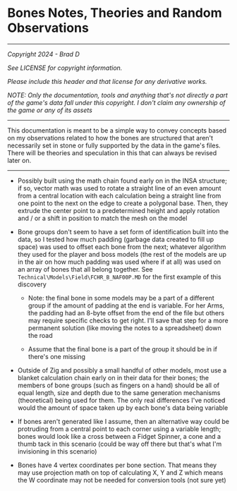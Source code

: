 # Bones Notes, Theories and Random Observations

---

*Copyright 2024 - Brad D*

*See LICENSE for copyright information.*

*Please include this header and that license for any derivative works.*

*NOTE: Only the documentation, tools and anything that's not directly a part of the game's data fall under this copyright. I don't claim any ownership of the game or any of its assets*

 ---

This documentation is meant to be a simple way to convey concepts based on my observations related to how the bones are structured that aren't necessarily set in stone or  fully supported by the data in the game's files. There will be theories and speculation in this that can always be revised later on.

---

* Possibly built using the math chain found early on in the INSA structure; if so, vector math was used to rotate a straight line of an even amount from a central location with each calculation being a straight line from one point to the next on the edge to create a polygonal base. Then, they extrude the center point to a predetermined height and apply rotation and / or a shift in position to match the mesh on the model

* Bone groups don't seem to have a set form of identification built into the data, so I tested how much padding (garbage data created to fill up space) was used to offset each bone from the next; whatever algorithm they used for the player and boss models (the rest of the models are up in the air on how much padding was used where if at all) was used on an array of bones that all belong together. See `Technical\Models\Field\FCHR_B_NAF00P.MD` for the first example of this discovery

	* Note: the final bone in some models may be a part of a different group if the amount of padding at the end is variable. For her Arms, the padding had an 8-byte offset from the end of the file but others may require specific checks to get right. I'll save that step for a more permanent solution (like moving the notes to a spreadsheet) down the road

	* Assume that the final bone is a part of the group it should be in if there's one missing

* Outside of Zig and possibly a small handful of other models, most use a blanket calculation chain early on in their data for their bones; the members of bone groups (such as fingers on a hand) should be all of equal length, size and depth due to the same generation mechanisms (theoretical) being used for them. The only real differences I've noticed would the amount of space taken up by each bone's data being variable

* If bones aren't generated like I assume, then an alternative way could be protruding from a central point to each corner using a variable length; bones would look like a cross between a Fidget Spinner, a cone and a thumb tack in this scenario (could be way off there but that's what I'm invisioning in this scenario)

* Bones have 4 vertex coordinates per bone section. That means they may use projection math on top of calculating X, Y and Z which means the W coordinate may not be needed for conversion tools (not sure yet)
